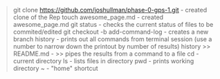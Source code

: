 > git clone https://github.com/joshullman/phase-0-gps-1.git - created clone of the Rep
> touch awesome_page.md - created awesome_page.md
> git status - checks the current status of files to be commited/edited
> git checkout -b add-command-log - creates a new branch
> history - prints out all commands from terminal session (use a number to narrow down the printout by number of results)
> history >> README.md - >> pipes the results from a command to a file
> cd - current directory
> ls - lists files in directory
> pwd - prints working directory
> ~ - "home" shortcut
